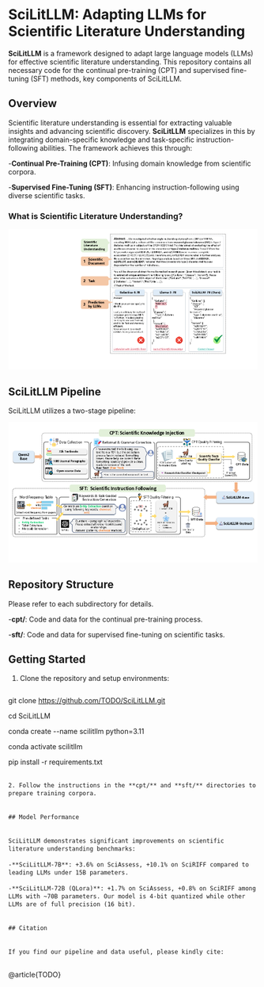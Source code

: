 # SciLitLLM: Adapting LLMs for Scientific Literature Understanding

**SciLitLLM** is a framework designed to adapt large language models (LLMs) for effective scientific literature understanding. This repository contains all necessary code for the continual pre-training (CPT) and supervised fine-tuning (SFT) methods, key components of SciLitLLM.

## Overview

Scientific literature understanding is essential for extracting valuable insights and advancing scientific discovery. **SciLitLLM** specializes in this by integrating domain-specific knowledge and task-specific instruction-following abilities. The framework achieves this through:

-**Continual Pre-Training (CPT)**: Infusing domain knowledge from scientific corpora.

-**Supervised Fine-Tuning (SFT)**: Enhancing instruction-following using diverse scientific tasks.

### What is Scientific Literature Understanding?

![Scientific Literature Understanding](assets/sci_lit_analysis_v2.png)

## SciLitLLM Pipeline

SciLitLLM utilizes a two-stage pipeline:

![SciLitLLM Framework Pipeline](assets/SciLLM-Framework_v4.png)

## Repository Structure

Please refer to each subdirectory for details.

-**cpt/**: Code and data for the continual pre-training process.

-**sft/**: Code and data for supervised fine-tuning on scientific tasks.

## Getting Started

1. Clone the repository and setup environments:

   ```bash

   ```

git clone https://github.com/TODO/SciLitLLM.git

cd SciLitLLM

conda create --name scilitllm python=3.11

conda activate scilitllm

pip install -r requirements.txt

```

2. Follow the instructions in the **cpt/** and **sft/** directories to prepare training corpora.


## Model Performance


SciLitLLM demonstrates significant improvements on scientific literature understanding benchmarks:

-**SciLitLLM-7B**: +3.6% on SciAssess, +10.1% on SciRIFF compared to leading LLMs under 15B parameters.

-**SciLitLLM-72B (QLora)**: +1.7% on SciAssess, +0.8% on SciRIFF among LLMs with ~70B parameters. Our model is 4-bit quantized while other LLMs are of full precision (16 bit).


## Citation


If you find our pipeline and data useful, please kindly cite:


```

@article{TODO}

```

```
